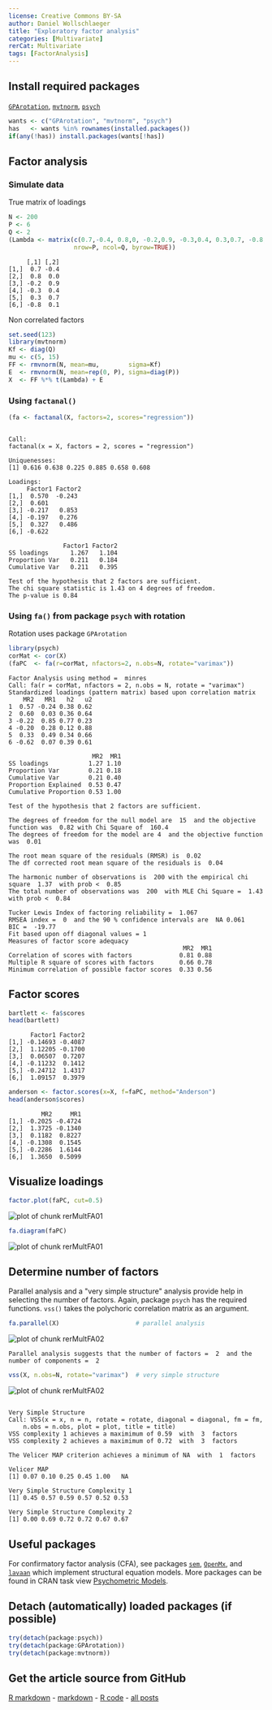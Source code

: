 ```yaml
---
license: Creative Commons BY-SA
author: Daniel Wollschlaeger
title: "Exploratory factor analysis"
categories: [Multivariate]
rerCat: Multivariate
tags: [FactorAnalysis]
---
```





Install required packages
-------------------------

[`GPArotation`](http://cran.r-project.org/package=GPArotation), [`mvtnorm`](http://cran.r-project.org/package=mvtnorm), [`psych`](http://cran.r-project.org/package=psych)


```r
wants <- c("GPArotation", "mvtnorm", "psych")
has   <- wants %in% rownames(installed.packages())
if(any(!has)) install.packages(wants[!has])
```


Factor analysis
-------------------------

### Simulate data

True matrix of loadings


```r
N <- 200
P <- 6
Q <- 2
(Lambda <- matrix(c(0.7,-0.4, 0.8,0, -0.2,0.9, -0.3,0.4, 0.3,0.7, -0.8,0.1),
                  nrow=P, ncol=Q, byrow=TRUE))
```

```
     [,1] [,2]
[1,]  0.7 -0.4
[2,]  0.8  0.0
[3,] -0.2  0.9
[4,] -0.3  0.4
[5,]  0.3  0.7
[6,] -0.8  0.1
```


Non correlated factors


```r
set.seed(123)
library(mvtnorm)
Kf <- diag(Q)
mu <- c(5, 15)
FF <- rmvnorm(N, mean=mu,        sigma=Kf)
E  <- rmvnorm(N, mean=rep(0, P), sigma=diag(P))
X  <- FF %*% t(Lambda) + E
```


### Using `factanal()`


```r
(fa <- factanal(X, factors=2, scores="regression"))
```

```

Call:
factanal(x = X, factors = 2, scores = "regression")

Uniquenesses:
[1] 0.616 0.638 0.225 0.885 0.658 0.608

Loadings:
     Factor1 Factor2
[1,]  0.570  -0.243 
[2,]  0.601         
[3,] -0.217   0.853 
[4,] -0.197   0.276 
[5,]  0.327   0.486 
[6,] -0.622         

               Factor1 Factor2
SS loadings      1.267   1.104
Proportion Var   0.211   0.184
Cumulative Var   0.211   0.395

Test of the hypothesis that 2 factors are sufficient.
The chi square statistic is 1.43 on 4 degrees of freedom.
The p-value is 0.84 
```


### Using `fa()` from package `psych` with rotation

Rotation uses package `GPArotation`


```r
library(psych)
corMat <- cor(X)
(faPC  <- fa(r=corMat, nfactors=2, n.obs=N, rotate="varimax"))
```

```
Factor Analysis using method =  minres
Call: fa(r = corMat, nfactors = 2, n.obs = N, rotate = "varimax")
Standardized loadings (pattern matrix) based upon correlation matrix
    MR2   MR1   h2   u2
1  0.57 -0.24 0.38 0.62
2  0.60  0.03 0.36 0.64
3 -0.22  0.85 0.77 0.23
4 -0.20  0.28 0.12 0.88
5  0.33  0.49 0.34 0.66
6 -0.62  0.07 0.39 0.61

                       MR2  MR1
SS loadings           1.27 1.10
Proportion Var        0.21 0.18
Cumulative Var        0.21 0.40
Proportion Explained  0.53 0.47
Cumulative Proportion 0.53 1.00

Test of the hypothesis that 2 factors are sufficient.

The degrees of freedom for the null model are  15  and the objective function was  0.82 with Chi Square of  160.4
The degrees of freedom for the model are 4  and the objective function was  0.01 

The root mean square of the residuals (RMSR) is  0.02 
The df corrected root mean square of the residuals is  0.04 

The harmonic number of observations is  200 with the empirical chi square  1.37  with prob <  0.85 
The total number of observations was  200  with MLE Chi Square =  1.43  with prob <  0.84 

Tucker Lewis Index of factoring reliability =  1.067
RMSEA index =  0  and the 90 % confidence intervals are  NA 0.061
BIC =  -19.77
Fit based upon off diagonal values = 1
Measures of factor score adequacy             
                                                MR2  MR1
Correlation of scores with factors             0.81 0.88
Multiple R square of scores with factors       0.66 0.78
Minimum correlation of possible factor scores  0.33 0.56
```


Factor scores
-------------------------


```r
bartlett <- fa$scores
head(bartlett)
```

```
      Factor1 Factor2
[1,] -0.14693 -0.4087
[2,]  1.12205 -0.1700
[3,]  0.06507  0.7207
[4,] -0.11232  0.1412
[5,] -0.24712  1.4317
[6,]  1.09157  0.3979
```



```r
anderson <- factor.scores(x=X, f=faPC, method="Anderson")
head(anderson$scores)
```

```
         MR2     MR1
[1,] -0.2025 -0.4724
[2,]  1.3725 -0.1340
[3,]  0.1182  0.8227
[4,] -0.1308  0.1545
[5,] -0.2286  1.6144
[6,]  1.3650  0.5099
```


Visualize loadings
-------------------------


```r
factor.plot(faPC, cut=0.5)
```

![plot of chunk rerMultFA01](../content/assets/figure/rerMultFA011.png) 

```r
fa.diagram(faPC)
```

![plot of chunk rerMultFA01](../content/assets/figure/rerMultFA012.png) 


Determine number of factors
-------------------------

Parallel analysis and a "very simple structure" analysis provide help in selecting the number of factors. Again, package `psych` has the required functions. `vss()` takes the polychoric correlation matrix as an argument.


```r
fa.parallel(X)                     # parallel analysis
```

![plot of chunk rerMultFA02](../content/assets/figure/rerMultFA021.png) 

```
Parallel analysis suggests that the number of factors =  2  and the number of components =  2 
```

```r
vss(X, n.obs=N, rotate="varimax")  # very simple structure
```

![plot of chunk rerMultFA02](../content/assets/figure/rerMultFA022.png) 

```

Very Simple Structure
Call: VSS(x = x, n = n, rotate = rotate, diagonal = diagonal, fm = fm, 
    n.obs = n.obs, plot = plot, title = title)
VSS complexity 1 achieves a maximimum of 0.59  with  3  factors
VSS complexity 2 achieves a maximimum of 0.72  with  3  factors

The Velicer MAP criterion achieves a minimum of NA  with  1  factors
 
Velicer MAP
[1] 0.07 0.10 0.25 0.45 1.00   NA

Very Simple Structure Complexity 1
[1] 0.45 0.57 0.59 0.57 0.52 0.53

Very Simple Structure Complexity 2
[1] 0.00 0.69 0.72 0.72 0.67 0.67
```


Useful packages
-------------------------

For confirmatory factor analysis (CFA), see packages [`sem`](http://cran.r-project.org/package=sem), [`OpenMx`](http://openmx.psyc.virginia.edu/), and [`lavaan`](http://cran.r-project.org/package=lavaan) which implement structural equation models. More packages can be found in CRAN task view [Psychometric Models](http://cran.r-project.org/web/views/Psychometrics.html).

Detach (automatically) loaded packages (if possible)
-------------------------


```r
try(detach(package:psych))
try(detach(package:GPArotation))
try(detach(package:mvtnorm))
```


Get the article source from GitHub
----------------------------------------------

[R markdown](https://github.com/dwoll/RExRepos/raw/master/Rmd/multFA.Rmd) - [markdown](https://github.com/dwoll/RExRepos/raw/master/md/multFA.md) - [R code](https://github.com/dwoll/RExRepos/raw/master/R/multFA.R) - [all posts](https://github.com/dwoll/RExRepos/)

